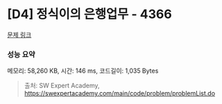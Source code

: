 # [D4] 정식이의 은행업무 - 4366 

[문제 링크](https://swexpertacademy.com/main/code/problem/problemDetail.do?contestProbId=AWMeRLz6kC0DFAXd) 

### 성능 요약

메모리: 58,260 KB, 시간: 146 ms, 코드길이: 1,035 Bytes



> 출처: SW Expert Academy, https://swexpertacademy.com/main/code/problem/problemList.do